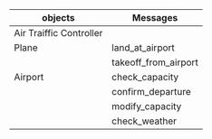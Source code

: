 | objects | Messages |
| ------- | -------- |
| Air Traiffic Controller ||
| Plane		| land_at_airport |
|					| takeoff_from_airport |
| Airport | check_capacity |
|					| confirm_departure |
|					|	modify_capacity |
|					| check_weather |
